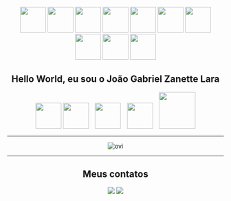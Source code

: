 <div align="center">

 <img src="https://images-wixmp-ed30a86b8c4ca887773594c2.wixmp.com/f/1c107d2f-f955-413e-972e-a71a5cdbb666/dcr53nu-6bb4f000-458e-48a6-bba0-ef84d9b0b804.gif?token=eyJ0eXAiOiJKV1QiLCJhbGciOiJIUzI1NiJ9.eyJpc3MiOiJ1cm46YXBwOjdlMGQxODg5ODIyNjQzNzNhNWYwZDQxNWVhMGQyNmUwIiwic3ViIjoidXJuOmFwcDo3ZTBkMTg4OTgyMjY0MzczYTVmMGQ0MTVlYTBkMjZlMCIsImF1ZCI6WyJ1cm46c2VydmljZTpmaWxlLmRvd25sb2FkIl0sIm9iaiI6W1t7InBhdGgiOiIvZi8xYzEwN2QyZi1mOTU1LTQxM2UtOTcyZS1hNzFhNWNkYmI2NjYvZGNyNTNudS02YmI0ZjAwMC00NThlLTQ4YTYtYmJhMC1lZjg0ZDliMGI4MDQuZ2lmIn1dXX0.D8plL9z2p1LgvCdB8_R5hn9pJqRK30kpQk8yCnYi3H0" height="60" width="60" /> <img src="https://images-wixmp-ed30a86b8c4ca887773594c2.wixmp.com/f/1c107d2f-f955-413e-972e-a71a5cdbb666/dcr53nu-6bb4f000-458e-48a6-bba0-ef84d9b0b804.gif?token=eyJ0eXAiOiJKV1QiLCJhbGciOiJIUzI1NiJ9.eyJpc3MiOiJ1cm46YXBwOjdlMGQxODg5ODIyNjQzNzNhNWYwZDQxNWVhMGQyNmUwIiwic3ViIjoidXJuOmFwcDo3ZTBkMTg4OTgyMjY0MzczYTVmMGQ0MTVlYTBkMjZlMCIsImF1ZCI6WyJ1cm46c2VydmljZTpmaWxlLmRvd25sb2FkIl0sIm9iaiI6W1t7InBhdGgiOiIvZi8xYzEwN2QyZi1mOTU1LTQxM2UtOTcyZS1hNzFhNWNkYmI2NjYvZGNyNTNudS02YmI0ZjAwMC00NThlLTQ4YTYtYmJhMC1lZjg0ZDliMGI4MDQuZ2lmIn1dXX0.D8plL9z2p1LgvCdB8_R5hn9pJqRK30kpQk8yCnYi3H0" height="60" width="60" /> <img src="https://images-wixmp-ed30a86b8c4ca887773594c2.wixmp.com/f/1c107d2f-f955-413e-972e-a71a5cdbb666/dcr53nu-6bb4f000-458e-48a6-bba0-ef84d9b0b804.gif?token=eyJ0eXAiOiJKV1QiLCJhbGciOiJIUzI1NiJ9.eyJpc3MiOiJ1cm46YXBwOjdlMGQxODg5ODIyNjQzNzNhNWYwZDQxNWVhMGQyNmUwIiwic3ViIjoidXJuOmFwcDo3ZTBkMTg4OTgyMjY0MzczYTVmMGQ0MTVlYTBkMjZlMCIsImF1ZCI6WyJ1cm46c2VydmljZTpmaWxlLmRvd25sb2FkIl0sIm9iaiI6W1t7InBhdGgiOiIvZi8xYzEwN2QyZi1mOTU1LTQxM2UtOTcyZS1hNzFhNWNkYmI2NjYvZGNyNTNudS02YmI0ZjAwMC00NThlLTQ4YTYtYmJhMC1lZjg0ZDliMGI4MDQuZ2lmIn1dXX0.D8plL9z2p1LgvCdB8_R5hn9pJqRK30kpQk8yCnYi3H0" height="60" width="60" /> <img src="https://images-wixmp-ed30a86b8c4ca887773594c2.wixmp.com/f/1c107d2f-f955-413e-972e-a71a5cdbb666/dcr53nu-6bb4f000-458e-48a6-bba0-ef84d9b0b804.gif?token=eyJ0eXAiOiJKV1QiLCJhbGciOiJIUzI1NiJ9.eyJpc3MiOiJ1cm46YXBwOjdlMGQxODg5ODIyNjQzNzNhNWYwZDQxNWVhMGQyNmUwIiwic3ViIjoidXJuOmFwcDo3ZTBkMTg4OTgyMjY0MzczYTVmMGQ0MTVlYTBkMjZlMCIsImF1ZCI6WyJ1cm46c2VydmljZTpmaWxlLmRvd25sb2FkIl0sIm9iaiI6W1t7InBhdGgiOiIvZi8xYzEwN2QyZi1mOTU1LTQxM2UtOTcyZS1hNzFhNWNkYmI2NjYvZGNyNTNudS02YmI0ZjAwMC00NThlLTQ4YTYtYmJhMC1lZjg0ZDliMGI4MDQuZ2lmIn1dXX0.D8plL9z2p1LgvCdB8_R5hn9pJqRK30kpQk8yCnYi3H0" height="60" width="60" /> <img src="https://images-wixmp-ed30a86b8c4ca887773594c2.wixmp.com/f/1c107d2f-f955-413e-972e-a71a5cdbb666/dcr53nu-6bb4f000-458e-48a6-bba0-ef84d9b0b804.gif?token=eyJ0eXAiOiJKV1QiLCJhbGciOiJIUzI1NiJ9.eyJpc3MiOiJ1cm46YXBwOjdlMGQxODg5ODIyNjQzNzNhNWYwZDQxNWVhMGQyNmUwIiwic3ViIjoidXJuOmFwcDo3ZTBkMTg4OTgyMjY0MzczYTVmMGQ0MTVlYTBkMjZlMCIsImF1ZCI6WyJ1cm46c2VydmljZTpmaWxlLmRvd25sb2FkIl0sIm9iaiI6W1t7InBhdGgiOiIvZi8xYzEwN2QyZi1mOTU1LTQxM2UtOTcyZS1hNzFhNWNkYmI2NjYvZGNyNTNudS02YmI0ZjAwMC00NThlLTQ4YTYtYmJhMC1lZjg0ZDliMGI4MDQuZ2lmIn1dXX0.D8plL9z2p1LgvCdB8_R5hn9pJqRK30kpQk8yCnYi3H0" height="60" width="60" /> <img src="https://images-wixmp-ed30a86b8c4ca887773594c2.wixmp.com/f/1c107d2f-f955-413e-972e-a71a5cdbb666/dcr53nu-6bb4f000-458e-48a6-bba0-ef84d9b0b804.gif?token=eyJ0eXAiOiJKV1QiLCJhbGciOiJIUzI1NiJ9.eyJpc3MiOiJ1cm46YXBwOjdlMGQxODg5ODIyNjQzNzNhNWYwZDQxNWVhMGQyNmUwIiwic3ViIjoidXJuOmFwcDo3ZTBkMTg4OTgyMjY0MzczYTVmMGQ0MTVlYTBkMjZlMCIsImF1ZCI6WyJ1cm46c2VydmljZTpmaWxlLmRvd25sb2FkIl0sIm9iaiI6W1t7InBhdGgiOiIvZi8xYzEwN2QyZi1mOTU1LTQxM2UtOTcyZS1hNzFhNWNkYmI2NjYvZGNyNTNudS02YmI0ZjAwMC00NThlLTQ4YTYtYmJhMC1lZjg0ZDliMGI4MDQuZ2lmIn1dXX0.D8plL9z2p1LgvCdB8_R5hn9pJqRK30kpQk8yCnYi3H0" height="60" width="60" /> <img src="https://images-wixmp-ed30a86b8c4ca887773594c2.wixmp.com/f/1c107d2f-f955-413e-972e-a71a5cdbb666/dcr53nu-6bb4f000-458e-48a6-bba0-ef84d9b0b804.gif?token=eyJ0eXAiOiJKV1QiLCJhbGciOiJIUzI1NiJ9.eyJpc3MiOiJ1cm46YXBwOjdlMGQxODg5ODIyNjQzNzNhNWYwZDQxNWVhMGQyNmUwIiwic3ViIjoidXJuOmFwcDo3ZTBkMTg4OTgyMjY0MzczYTVmMGQ0MTVlYTBkMjZlMCIsImF1ZCI6WyJ1cm46c2VydmljZTpmaWxlLmRvd25sb2FkIl0sIm9iaiI6W1t7InBhdGgiOiIvZi8xYzEwN2QyZi1mOTU1LTQxM2UtOTcyZS1hNzFhNWNkYmI2NjYvZGNyNTNudS02YmI0ZjAwMC00NThlLTQ4YTYtYmJhMC1lZjg0ZDliMGI4MDQuZ2lmIn1dXX0.D8plL9z2p1LgvCdB8_R5hn9pJqRK30kpQk8yCnYi3H0" height="60" width="60" /> <img src="https://images-wixmp-ed30a86b8c4ca887773594c2.wixmp.com/f/1c107d2f-f955-413e-972e-a71a5cdbb666/dcr53nu-6bb4f000-458e-48a6-bba0-ef84d9b0b804.gif?token=eyJ0eXAiOiJKV1QiLCJhbGciOiJIUzI1NiJ9.eyJpc3MiOiJ1cm46YXBwOjdlMGQxODg5ODIyNjQzNzNhNWYwZDQxNWVhMGQyNmUwIiwic3ViIjoidXJuOmFwcDo3ZTBkMTg4OTgyMjY0MzczYTVmMGQ0MTVlYTBkMjZlMCIsImF1ZCI6WyJ1cm46c2VydmljZTpmaWxlLmRvd25sb2FkIl0sIm9iaiI6W1t7InBhdGgiOiIvZi8xYzEwN2QyZi1mOTU1LTQxM2UtOTcyZS1hNzFhNWNkYmI2NjYvZGNyNTNudS02YmI0ZjAwMC00NThlLTQ4YTYtYmJhMC1lZjg0ZDliMGI4MDQuZ2lmIn1dXX0.D8plL9z2p1LgvCdB8_R5hn9pJqRK30kpQk8yCnYi3H0" height="60" width="60" /> <img src="https://images-wixmp-ed30a86b8c4ca887773594c2.wixmp.com/f/1c107d2f-f955-413e-972e-a71a5cdbb666/dcr53nu-6bb4f000-458e-48a6-bba0-ef84d9b0b804.gif?token=eyJ0eXAiOiJKV1QiLCJhbGciOiJIUzI1NiJ9.eyJpc3MiOiJ1cm46YXBwOjdlMGQxODg5ODIyNjQzNzNhNWYwZDQxNWVhMGQyNmUwIiwic3ViIjoidXJuOmFwcDo3ZTBkMTg4OTgyMjY0MzczYTVmMGQ0MTVlYTBkMjZlMCIsImF1ZCI6WyJ1cm46c2VydmljZTpmaWxlLmRvd25sb2FkIl0sIm9iaiI6W1t7InBhdGgiOiIvZi8xYzEwN2QyZi1mOTU1LTQxM2UtOTcyZS1hNzFhNWNkYmI2NjYvZGNyNTNudS02YmI0ZjAwMC00NThlLTQ4YTYtYmJhMC1lZjg0ZDliMGI4MDQuZ2lmIn1dXX0.D8plL9z2p1LgvCdB8_R5hn9pJqRK30kpQk8yCnYi3H0" height="60" width="60" /> <img src="https://images-wixmp-ed30a86b8c4ca887773594c2.wixmp.com/f/1c107d2f-f955-413e-972e-a71a5cdbb666/dcr53nu-6bb4f000-458e-48a6-bba0-ef84d9b0b804.gif?token=eyJ0eXAiOiJKV1QiLCJhbGciOiJIUzI1NiJ9.eyJpc3MiOiJ1cm46YXBwOjdlMGQxODg5ODIyNjQzNzNhNWYwZDQxNWVhMGQyNmUwIiwic3ViIjoidXJuOmFwcDo3ZTBkMTg4OTgyMjY0MzczYTVmMGQ0MTVlYTBkMjZlMCIsImF1ZCI6WyJ1cm46c2VydmljZTpmaWxlLmRvd25sb2FkIl0sIm9iaiI6W1t7InBhdGgiOiIvZi8xYzEwN2QyZi1mOTU1LTQxM2UtOTcyZS1hNzFhNWNkYmI2NjYvZGNyNTNudS02YmI0ZjAwMC00NThlLTQ4YTYtYmJhMC1lZjg0ZDliMGI4MDQuZ2lmIn1dXX0.D8plL9z2p1LgvCdB8_R5hn9pJqRK30kpQk8yCnYi3H0" height="60" width="60" /> 



<h2>Hello World, eu sou o João Gabriel Zanette Lara</h2> 

<p><img src="https://cdn.jsdelivr.net/gh/devicons/devicon/icons/python/python-original.svg" heigth="60" width="60">
<img src="https://cdn.jsdelivr.net/gh/devicons/devicon/icons/c/c-plain.svg"heigth="60" width="60">⠀
<img src="https://cdn.jsdelivr.net/gh/devicons/devicon/icons/html5/html5-original.svg"heigth="60" width="60">⠀
<img src="https://cdn.jsdelivr.net/gh/devicons/devicon/icons/mysql/mysql-plain-wordmark.svg"heigth="60" width="60">⠀
<img src="https://logos-world.net/wp-content/uploads/2023/02/JavaScript-Logo.png" heigth="85" width="85"/>
</p>
<hr>

  <img src="https://github-readme-stats.vercel.app/api/top-langs?username=madushadhanushka&show_icons=true&locale=en&layout=compact&theme=chartreuse-dark" alt="ovi" />

<hr>
<h2>Meus contatos</h2>
<div>
  <a href="#" target="_blank"></a>
  <a href = "mailto:joaoabrielzanettel@gmail.com"><img loading="lazy" src="https://img.shields.io/badge/Gmail-D14836?style=for-the-badge&logo=gmail&logoColor=white" target="_blank"></a>
  <a href="#" target="_blank"><img loading="lazy" src="https://img.shields.io/badge/-LinkedIn-%230077B5?style=for-the-badge&logo=linkedin&logoColor=white" target="_blank"></a>
</div>
</a>
</div>
